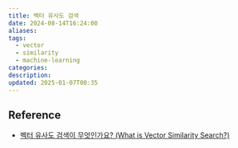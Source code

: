 ```yaml
---
title: 벡터 유사도 검색
date: 2024-08-14T16:24:00
aliases: 
tags:
  - vector
  - similarity
  - machine-learning
categories: 
description: 
updated: 2025-01-07T00:35
---
```


## Reference

- [벡터 유사도 검색이 무엇인가요? (What is Vector Similarity Search?)](https://devocean.sk.com/blog/techBoardDetail.do?ID=165293)
